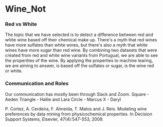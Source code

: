 # Wine_Not

### Red vs White
The topic that we have selected is to detect a difference between red and white wine based off their chemical make up. There's a myth that red wines have more sulfates than white wines, but there's also a myth that white wines have more sugar than red wine. By combining two datasets that were created from red and white wine variants from Portugual, we are able to see the properities of the wine. By applying the properties to machine learing, we are aiming to answer, is based off the sulfates or sugar, is the wine red or white. 

### Communication and Roles
Our communication has mostly been through Slack and Zoom. 
Square - Aeden
Triangle - Hallie and Lara
Circle - Marcus
X - Daryl



P. Cortez, A. Cerdeira, F. Almeida, T. Matos and J. Reis. Modeling wine preferences by data mining from physicochemical properties. In Decision Support Systems, Elsevier, 47(4):547-553, 2009.
